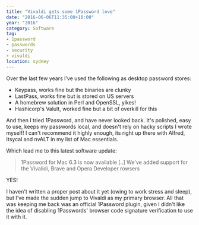 ```yaml
---
title: "Vivaldi gets some 1Password love"
date: "2016-06-06T11:35:00+10:00"
year: "2016"
category: Software
tag:
- 1password
- passwords
- security
- vivaldi
location: sydney
---
```

Over the last few years I’ve used the following as desktop password stores:

* Keypass, works fine but the binaries are clunky
* LastPass, works fine but is stored on US servers
* A homebrew solution in Perl and OpenSSL, yikes!
* Hashicorp's Valult, worked fine but a bit of overkill for this

And then I tried 1Password, and have never looked back. It's polished, easy to use, keeps my passwords local, and doesn't rely on hacky scripts I wrote myself! I can't recommend it highly enough, its right up there with Alfred, Itsycal and nvALT in my list of Mac essentials.

Which lead me to this latest software update:

> 1Password for Mac 6.3 is now available [..]
> We've added support for the Vivalidi, Brave and Opera Developer rowsers

YES!

I haven't written a proper post about it yet (owing to work stress and sleep), but I’ve made the sudden jump to Vivaldi as my primary browser. All that was keeping me back was an official 1Password plugin, given I didn't like the idea of disabling 1Passwords' browser code signature verification to use it with it.


